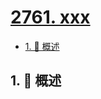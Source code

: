 # [2761. xxx](https://github.com/Tdahuyou/TNotes.leetcode/tree/main/notes/2761.%20xxx)

<!-- region:toc -->

- [1. 📝 概述](#1--概述)

<!-- endregion:toc -->

## 1. 📝 概述
